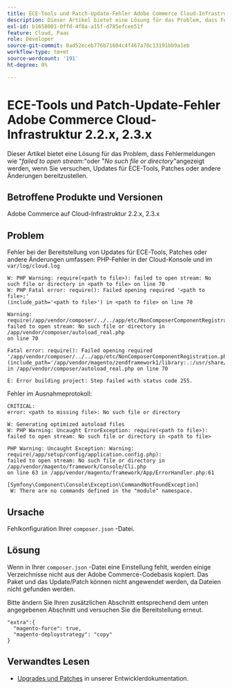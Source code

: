 ```yaml
---
title: ECE-Tools und Patch-Update-Fehler Adobe Commerce Cloud-Infrastruktur 2.2.x, 2.3.x
description: Dieser Artikel bietet eine Lösung für das Problem, dass Fehlermeldungen wie "*failed to open stream:*"oder "*No such file or directory*"angezeigt werden, wenn Sie versuchen, Updates für ECE-Tools, Patches oder andere Änderungen bereitzustellen.
exl-id: b1658001-0ffd-4f8a-a15f-d785efcee51f
feature: Cloud, Paas
role: Developer
source-git-commit: 0ad52eceb776b71604c4f467a70c13191bb9a1eb
workflow-type: tm+mt
source-wordcount: '191'
ht-degree: 0%

---
```


# ECE-Tools und Patch-Update-Fehler Adobe Commerce Cloud-Infrastruktur 2.2.x, 2.3.x

Dieser Artikel bietet eine Lösung für das Problem, dass Fehlermeldungen wie &quot;*failed to open stream:*&quot;oder &quot;*No such file or directory*&quot;angezeigt werden, wenn Sie versuchen, Updates für ECE-Tools, Patches oder andere Änderungen bereitzustellen.

## Betroffene Produkte und Versionen

Adobe Commerce auf Cloud-Infrastruktur 2.2.x, 2.3.x

## Problem

Fehler bei der Bereitstellung von Updates für ECE-Tools, Patches oder andere Änderungen umfassen: PHP-Fehler in der Cloud-Konsole und im `var/log/cloud.log`

```
W: PHP Warning: require(<path to file>): failed to open stream: No such file or directory in <path to file> on line 70
W: PHP Fatal error: require(): Failed opening required '<path to file>;'
(include_path='<path to file>') in <path to file> on line 70

Warning: require(/app/vendor/composer/../../app/etc/NonComposerComponentRegistration.php):
failed to open stream: No such file or directory in /app/vendor/composer/autoload_real.php
on line 70

Fatal error: require(): Failed opening required '/app/vendor/composer/../../app/etc/NonComposerComponentRegistration.php'
(include_path='/app/vendor/magento/zendframework1/library:.:/usr/share/php')
in /app/vendor/composer/autoload_real.php on line 70

E: Error building project: Step failed with status code 255.
```

Fehler im Ausnahmeprotokoll:

```
CRITICAL:
error: <path to missing file>: No such file or directory
```

```
W: Generating optimized autoload files
W: PHP Warning: Uncaught ErrorException: require(<path to file>):
failed to open stream: No such file or directory in <path to file>
```

```
PHP Warning: Uncaught Exception: Warning: require(/app/setup/config/application.config.php):
failed to open stream: No such file or directory in /app/vendor/magento/framework/Console/Cli.php
on line 63 in /app/vendor/magento/framework/App/ErrorHandler.php:61
```

```
[Symfony\Component\Console\Exception\CommandNotFoundException]
 W: There are no commands defined in the "module" namespace.
```

## Ursache

Fehlkonfiguration Ihrer `composer.json` -Datei.

## Lösung

Wenn in Ihrer `composer.json` -Datei eine Einstellung fehlt, werden einige Verzeichnisse nicht aus der Adobe Commerce-Codebasis kopiert. Das Paket und das Update/Patch können nicht angewendet werden, da Dateien nicht gefunden werden.

Bitte ändern Sie Ihren zusätzlichen Abschnitt entsprechend dem unten angegebenen Abschnitt und versuchen Sie die Bereitstellung erneut.

```
"extra":{
  "magento-force": true,
  "magento-deploystrategy": "copy"
}
```

## Verwandtes Lesen

* [Upgrades und Patches](https://devdocs.magento.com/guides/v2.3/cloud/project/project-upgrade-parent.html?itm_source=devdocs&amp;itm_medium=search_page&amp;itm_campaign=federated_search&amp;itm_term=update%20ece%20tools) in unserer Entwicklerdokumentation.
